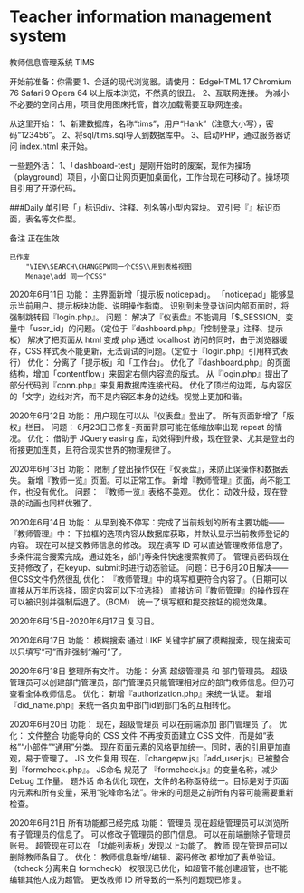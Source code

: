 # Teacher information management system
 教师信息管理系统 TIMS

开始前准备：你需要
	1、合适的现代浏览器。请使用：
		EdgeHTML	17
		Chromium	76
		Safari		9
		Opera		64
		以上版本浏览，不然真的很丑。
	2、互联网连接。
		为减小不必要的空间占用，项目使用图床托管，首次加载需要互联网连接。

从这里开始：
	1、新建数据库，名称“tims”，用户“Hank”（注意大小写），密码“123456”。
	2、将sql/tims.sql导入到数据库中。
	3、启动PHP，通过服务器访问 index.html 来开始。

一些题外话：
	1、「dashboard-test」是刚开始时的废案，现作为操场（playground）项目，小窗口让网页更加桌面化，工作台现在可移动了。操场项目引用了开源代码。


###Daily
单引号「」标识div、注释、列名等小型内容块。
双引号『』标识页面，表名等文件型。

备注
    正在生效

    已作废
        "VIEW\SEARCH\CHANGEPW同一个CSS\\用到表格视图
        Menage\add 同一个CSS"


2020年6月11日
功能：
    主界面新增「提示板 noticepad」。
    「noticepad」能够显示当前用户、提示板块功能、说明操作指南。
    识别到未登录访问内部页面时，将强制跳转回『login.php』。
问题：
    解决了『仪表盘』不能调用「$_SESSION」变量中「user_id」的问题。（定位于『dashboard.php』「控制登录」注释、提示板）
    解决了把页面从 html 变成 php 通过 localhost 访问的同时，由于浏览器缓存，CSS 样式表不能更新，无法调试的问题。（定位于『login.php』引用样式表行）
优化：
    分离了「提示板」和「工作台」。
    优化了『dashboard.php』的页面结构，增加「contentflow」来固定右侧内容流的版式。
    从『login.php』提出了部分代码到『conn.php』来复用数据库连接代码。
    优化了顶栏的边距，与内容区的「文字」边线对齐，而不是内容区本身的边线。视觉上更加和谐。


2020年6月12日
功能：
    用户现在可以从『仪表盘』登出了。
    所有页面新增了「版权」栏目。
问题：
    6月23日已修复-页面背景可能在低缩放率出现 repeat 的情况。
优化：
    借助于 JQuery easing 库，动效得到升级，现在登录、尤其是登出的衔接更加连贯，且符合现实世界的物理规律了。



2020年6月13日
功能：
    限制了登出操作仅在『仪表盘』，来防止误操作和数据丢失。
    新增『教师一览』页面。可以正常工作。
    新增『教师管理』页面，尚不能工作，也没有优化。
问题：
    『教师一览』表格不美观。
优化：
    动效升级，现在登录的动画也同样优雅了。


2020年6月14日
功能：
    从早到晚不停写：完成了当前规划的所有主要功能——
        『教师管理』中：
            下拉框的选项内容从数据库获取，并默认显示当前教师登记的内容。
            现在可以提交教师信息的修改。
        现在填写 ID 可以直达管理教师信息了。
        多条件混合搜索完成，通过姓名，部门等条件快速搜索教师了。
        管理员密码现在支持修改了，在keyup、submit时进行动态验证。
问题：已于6月20日解决——但CSS文件仍然很乱
优化：
    『教师管理』中的填写框更符合内容了。（日期可以直接从万年历选择，固定内容可以下拉选择）
    直接访问『教师管理』的操作现在可以被识别并强制后退了。（BOM）
    统一了填写框和提交按钮的视觉效果。

2020年6月15日-2020年6月17日
复习日。

2020年6月17日
功能：
    模糊搜索
        通过 LIKE 关键字扩展了模糊搜索，现在搜索可以只填写“可”而非强制“瀚可”了。


2020年6月18日
    整理所有文件。
功能：
    分离 超级管理员 和 部门管理员。
        超级管理员可以创建部门管理员，部门管理员只能管理相对应的部门教师信息。但仍可查看全体教师信息。
优化：
    新增『authorization.php』来统一认证。
    新增『did_name.php』来统一各页面中部门id到部门名的互相转化。


2020年6月20日
功能：
    现在，超级管理员 可以在前端添加 部门管理员 了。
优化：
    文件整合
        功能导向的 CSS 文件
            不再按页面建立 CSS 文件，而是如“表格”“小部件”“通用”分类。
            现在页面元素的风格更加统一。同时，表的引用更加直观，易于管理了。
        JS 文件复用
            现在，『changepw.js』『add_user.js』已被整合到『formcheck.php』。
    JS命名
        规范了 『formcheck.js』的变量名称，减少 Debug 工作量。
题外话
    命名优化
        现在，文件的名称亟待统一。目标是对于页面内元素和所有变量，采用“驼峰命名法”。带来的问题是之前所有内容可能需要重新检查。



2020年6月21日
所有功能都已经完成
功能：
    管理员
        现在超级管理员可以浏览所有子管理员的信息了。
        可以修改子管理员的部门信息。
        可以在前端删除子管理员账号。
        超管现在可以在 「功能列表板」发现以上功能了。
    教师
        现在管理员可以删除教师条目了。
优化：
    教师信息新增/编辑、密码修改 都增加了表单验证。（tcheck 分离来自 formcheck）
    权限现已优化，如超管不能创建超管，也不能编辑其他人成为超管。
    更改教师 ID 所导致的一系列问题现已修复。
